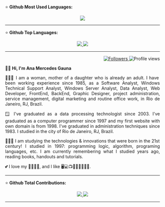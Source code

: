 ⭐ <b> Github Most Used Languages: </b>

 <div align="center">  
<a href="https://github.com/anagaunadev"> 
  <img src="https://github-readme-stats.vercel.app/api/top-langs/?username=anagaunadev&layout=compact&langs_count=30&theme=default" /> 
</a>
</div>

--- 
⭐ <b> Github Top Languages: </b>

 <div align="center">  
 <a href="https://github.com/anagaunadev"> 
  <img src="https://github-profile-summary-cards.vercel.app/api/cards/repos-per-language?&username=anagaunadev&theme=default" />
  <img src="https://github-profile-summary-cards.vercel.app/api/cards/most-commit-language?&username=anagaunadev&theme=default" />
  </a>
</div>

---
<div align="right">   
<a href="https://github.com/anagaunadev">
<img src="https://img.shields.io/github/followers/anagaunadev?label=follow&style=social&link=https://www.github.com/anagaunadev/" 
 title="Follow me" alt="Followers" /> </a> 
<img src="https://komarev.com/ghpvc/?username=anagaunadev&label=Profile%20views&color=0e75b6&style=flat-square&color=yellow&link=https://www.github.com/anagaunadev/" title="Profile views" alt="Profile views" /> 
</div>
 
👩🏻 <b> Hi, I'm Ana Mercedes Gauna </b>

<p align="justify"> 
👩🏻‍💻 I am a woman, mother of a daughter who is already an adult. I have been working experience since 1985, as a Software Analyst, Windows Technical Support Analyst, Windows Server Analyst, Data Analyst, Web Developer, FrontEnd, BackEnd, Graphic Designer, project administration, service management, digital marketing and routine office work, in Rio de Janeiro, RJ, Brazil. </p>

<p align="justify"> 
🪟 I've graduated as a data processing technologist since 2003. I've graduated as a computer programmer since 1997 and my first website with own domain is from 1998. I've graduated in administration techniques since 1983. I studied in the city of Rio de Janeiro, RJ, Brazil. </p>

<p align="justify"> 
👩🏻‍🎓 I am studying the technologies & innovations that were born in the 21st century! I studied in 1997: programming logic, algorithm, programing languages, etc. I am currently remembering what I studied years ago, reading books, handouts and tutorials. </p>
  
💕 I love my 👧🏻🐶😺, and I like 🖥️💻📺🎦🎸🍔🍕🌭🍰.

---
⭐ <b> Github Total Contributions: </b>

<div align="center">  
<a href="https://github.com/anagaunadev">
  <img src="https://github-readme-streak-stats.herokuapp.com/?user=anagaunadev&theme=default"> 
  <img src="http://github-profile-summary-cards.vercel.app/api/cards/stats?username=anagaunadev&theme=default" />  
  </a>
</div>
 
---
